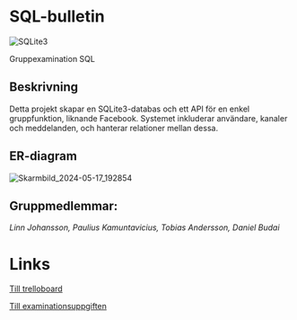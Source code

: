 # SQL-bulletin

![SQLite3](https://img.shields.io/badge/database-SQLite3-blue.svg)

Gruppexamination SQL

## Beskrivning
Detta projekt skapar en SQLite3-databas och ett API för en enkel gruppfunktion, liknande Facebook. Systemet inkluderar användare, kanaler och meddelanden, och hanterar relationer mellan dessa.

## ER-diagram

![Skarmbild_2024-05-17_192854](https://github.com/Grupp-2-JS23/SQL-bulletin/assets/145316089/397452d9-4175-42e5-a245-d7f232ab4311)

## Gruppmedlemmar:

_Linn Johansson, Paulius Kamuntavicius, Tobias Andersson, Daniel Budai_

# Links

[Till trelloboard](https://trello.com/b/jf4JpCB7/sql-bulletin)

[Till examinationsuppgiften](https://gist.github.com/nz-bill/e77b3f7859872f5be62d8cab626872f1)
